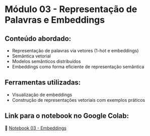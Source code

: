 # Módulo 03 - Representação de Palavras e Embeddings

## Conteúdo abordado:
- Representação de palavras via vetores (1-hot e embeddings)
- Semântica vetorial
- Modelos semânticos distribuídos
- Embeddings como forma eficiente de representação semântica

## Ferramentas utilizadas:
- Visualização de embeddings
- Construção de representações vetoriais com exemplos práticos

## Link para o notebook no Google Colab:
🔗 [Notebook 03 - Embeddings](https://colab.research.google.com/github/alan-barzilay/NLPortugues/blob/master/Semana%2003/03%20-%20Embeddings.ipynb)
